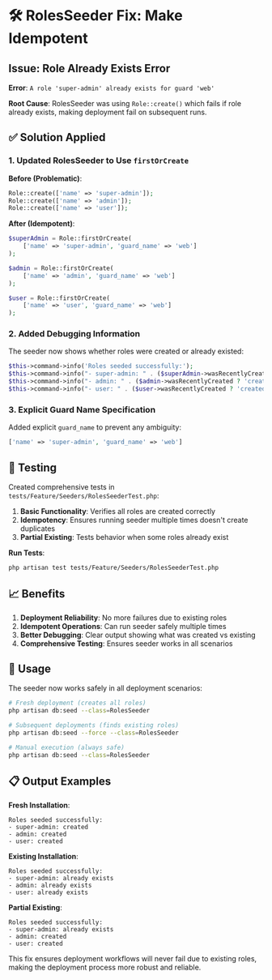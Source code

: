 # 🛠️ RolesSeeder Fix: Make Idempotent

## Issue: Role Already Exists Error

**Error**: `A role 'super-admin' already exists for guard 'web'`

**Root Cause**: RolesSeeder was using `Role::create()` which fails if role already exists, making deployment fail on subsequent runs.

## ✅ Solution Applied

### 1. Updated RolesSeeder to Use `firstOrCreate`

**Before (Problematic)**:
```php
Role::create(['name' => 'super-admin']);
Role::create(['name' => 'admin']); 
Role::create(['name' => 'user']);
```

**After (Idempotent)**:
```php
$superAdmin = Role::firstOrCreate(
    ['name' => 'super-admin', 'guard_name' => 'web']
);

$admin = Role::firstOrCreate(
    ['name' => 'admin', 'guard_name' => 'web']
);

$user = Role::firstOrCreate(
    ['name' => 'user', 'guard_name' => 'web']
);
```

### 2. Added Debugging Information

The seeder now shows whether roles were created or already existed:

```php
$this->command->info('Roles seeded successfully:');
$this->command->info("- super-admin: " . ($superAdmin->wasRecentlyCreated ? 'created' : 'already exists'));
$this->command->info("- admin: " . ($admin->wasRecentlyCreated ? 'created' : 'already exists'));
$this->command->info("- user: " . ($user->wasRecentlyCreated ? 'created' : 'already exists'));
```

### 3. Explicit Guard Name Specification

Added explicit `guard_name` to prevent any ambiguity:
```php
['name' => 'super-admin', 'guard_name' => 'web']
```

## 🧪 Testing

Created comprehensive tests in `tests/Feature/Seeders/RolesSeederTest.php`:

1. **Basic Functionality**: Verifies all roles are created correctly
2. **Idempotency**: Ensures running seeder multiple times doesn't create duplicates
3. **Partial Existing**: Tests behavior when some roles already exist

**Run Tests**:
```bash
php artisan test tests/Feature/Seeders/RolesSeederTest.php
```

## 📈 Benefits

1. **Deployment Reliability**: No more failures due to existing roles
2. **Idempotent Operations**: Can run seeder safely multiple times
3. **Better Debugging**: Clear output showing what was created vs existing
4. **Comprehensive Testing**: Ensures seeder works in all scenarios

## 🔄 Usage

The seeder now works safely in all deployment scenarios:

```bash
# Fresh deployment (creates all roles)
php artisan db:seed --class=RolesSeeder

# Subsequent deployments (finds existing roles)
php artisan db:seed --force --class=RolesSeeder

# Manual execution (always safe)
php artisan db:seed --class=RolesSeeder
```

## 📋 Output Examples

**Fresh Installation**:
```
Roles seeded successfully:
- super-admin: created
- admin: created
- user: created
```

**Existing Installation**:
```
Roles seeded successfully:
- super-admin: already exists
- admin: already exists
- user: already exists
```

**Partial Existing**:
```
Roles seeded successfully:
- super-admin: already exists
- admin: created
- user: created
```

This fix ensures deployment workflows will never fail due to existing roles, making the deployment process more robust and reliable.